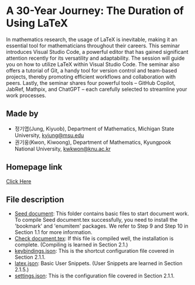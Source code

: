 # A 30-Year Journey: The Duration of Using LaTeX

In mathematics research, the usage of LaTeX is inevitable, making it an
essential tool for mathematicians throughout their careers. This seminar introduces
Visual Studio Code, a powerful editor that has gained significant
attention recently for its versatility and adaptability. The session will guide
you on how to utilize LaTeX within Visual Studio Code. The seminar also offers
a tutorial of Git, a handy tool for version control and team-based projects,
thereby promoting efficient workflows and collaboration with peers. Lastly, the
seminar shares four powerful tools – GitHub Copilot, JabRef, Mathpix, and
ChatGPT – each carefully selected to streamline your work processes.

## Made by 
- 정기엽(Jung, Kiyuob), Department of Mathematics, Michigan State University, kyjung@msu.edu
- 권기웅(Kwon, Kiwoong), Department of Mathematics, Kyungpook National University, kwkwon@knu.ac.kr

## Homepage link
[Click Here](https://sites.google.com/view/a-30-year-journey)

## File description
- [Seed document](https://github.com/kyjung2357/Seed-document/tree/main/Seed%20document): This folder contains basic files to start document work. To compile Seed document.tex successfully, you need to install the 'bookmark' and 'enumitem' packages. We refer to Step 9 and Step 10 in Section 1.1 for more information.
- [Check document.tex](https://github.com/kyjung2357/Seed-document/blob/main/Check%20document.tex): If this file is compiled well, the installation is complete. (Compiling is learned in Section 2.1.)
- [keybindings.json](https://github.com/kyjung2357/Seed-document/blob/main/keybindings.json): This is the shortcut configuration file covered in Section 2.1.1.
- [latex.json](https://github.com/kyjung2357/Seed-document/blob/main/latex.json): Basic User Snippets. (User Snippets are learned in Section 2.1.5.)
- [settings.json](https://github.com/kyjung2357/Seed-document/blob/main/settings.json): This is the configuration file covered in Section 2.1.1.

